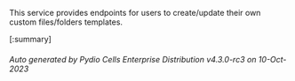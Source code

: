 






This service provides endpoints for users to create/update their own custom files/folders templates.

[:summary]

###### Auto generated by Pydio Cells Enterprise Distribution v4.3.0-rc3 on 10-Oct-2023
